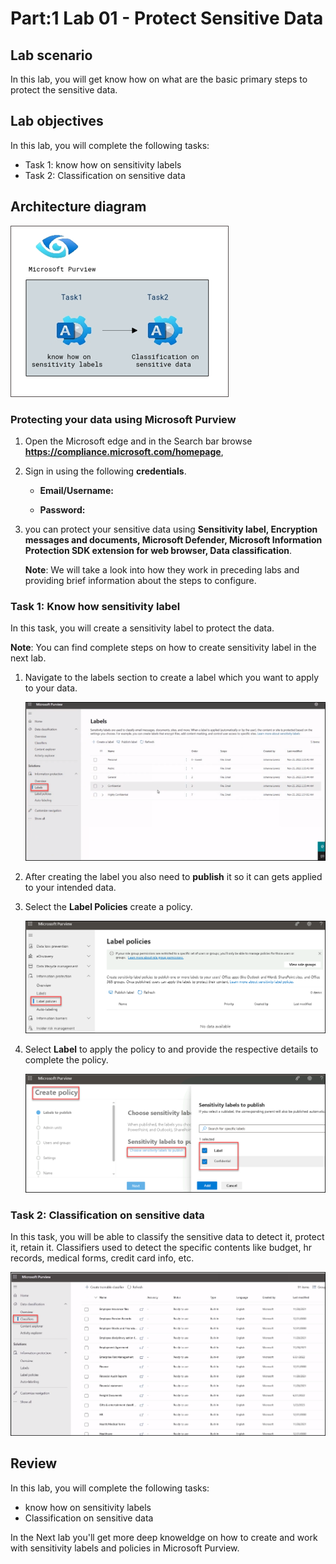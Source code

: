 # Part:1 Lab 01 - Protect Sensitive Data

## Lab scenario
In this lab, you will get know how on what are the basic primary steps to protect the sensitive data.

## Lab objectives

In this lab, you will complete the following tasks:

+ Task 1: know how on sensitivity labels
+ Task 2: Classification on sensitive data

## Architecture diagram
![](../media/part1lab1.png)

### Protecting your data using Microsoft Purview 

1. Open the Microsoft edge and in the Search bar browse **https://compliance.microsoft.com/homepage**,

1. Sign in using the following **credentials**.
    
    - **Email/Username:** <inject key="AzureAdUserEmail"></inject>

    - **Password:** <inject key="AzureAdUserPassword"></inject>
 
1. you can protect your sensitive data using **Sensitivity label, Encryption messages and documents, Microsoft Defender, Microsoft Information Protection SDK extension for web browser, Data classification**.

   **Note**: We will take a look into how they work in preceding labs and providing brief information about the steps to configure.

### Task 1: Know how sensitivity label 

In this task, you will create a sensitivity label to protect the data.

**Note**: You can find complete steps on how to create sensitivity label in the next lab.

1. Navigate to the labels section to create a label which you want to apply to your data.

   ![Picture 1](../media/Purview_Label_01.png)

1. After creating the label you also need to **publish** it so it can gets applied to your intended data.

1. Select the **Label Policies** create a policy.

   ![Picture 1](../media/Purview_Label_Policies_02.png)

1. Select **Label** to apply the policy to and provide the respective details to complete the policy.

    ![Picture 1](../media/Purview_Label_Policies_attachlabel_03.png)

### Task 2: Classification on sensitive data

In this task, you will be able to classify the sensitive data to detect it, protect it, retain it. Classifiers used to detect the specific contents  like budget, hr records, medical forms, credit card info, etc.

 ![Picture 1](../media/Purview_Classifiers_07.png)

## Review
In this lab, you will complete the following tasks:
+  know how on sensitivity labels
+  Classification on sensitive data

In the Next lab you'll get more deep knoweldge on how to create and work with sensitivity labels and policies in Microsoft Purview.


